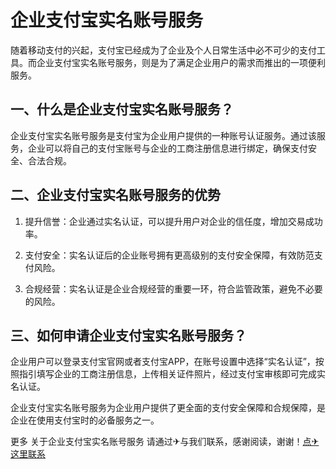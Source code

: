 # 企业支付宝实名账号服务

随着移动支付的兴起，支付宝已经成为了企业及个人日常生活中必不可少的支付工具。而企业支付宝实名账号服务，则是为了满足企业用户的需求而推出的一项便利服务。

## 一、什么是企业支付宝实名账号服务？

企业支付宝实名账号服务是支付宝为企业用户提供的一种账号认证服务。通过该服务，企业可以将自己的支付宝账号与企业的工商注册信息进行绑定，确保支付安全、合法合规。

## 二、企业支付宝实名账号服务的优势

1. 提升信誉：企业通过实名认证，可以提升用户对企业的信任度，增加交易成功率。

2. 支付安全：实名认证后的企业账号拥有更高级别的支付安全保障，有效防范支付风险。

3. 合规经营：实名认证是企业合规经营的重要一环，符合监管政策，避免不必要的风险。

## 三、如何申请企业支付宝实名账号服务？

企业用户可以登录支付宝官网或者支付宝APP，在账号设置中选择“实名认证”，按照指引填写企业的工商注册信息，上传相关证件照片，经过支付宝审核即可完成实名认证。

企业支付宝实名账号服务为企业用户提供了更全面的支付安全保障和合规保障，是企业在使用支付宝时的必备服务之一。

更多 关于企业支付宝实名账号服务 请通过✈与我们联系，感谢阅读，谢谢！[点✈这里联系](https://a.k02.cc)
